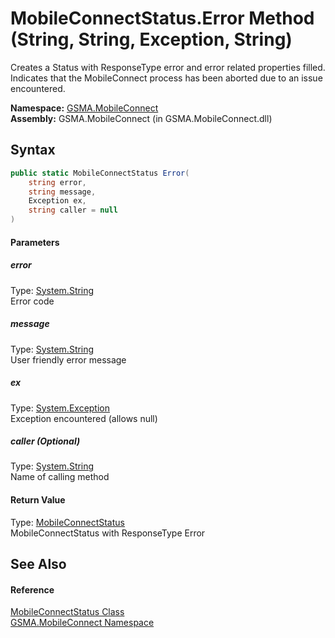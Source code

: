 MobileConnectStatus.Error Method (String, String, Exception, String)
====================================================================
Creates a Status with ResponseType error and error related properties filled. Indicates that the MobileConnect process has been aborted due to an issue encountered.

**Namespace:** [GSMA.MobileConnect][1]  
**Assembly:** GSMA.MobileConnect (in GSMA.MobileConnect.dll)

Syntax
------

```csharp
public static MobileConnectStatus Error(
	string error,
	string message,
	Exception ex,
	string caller = null
)
```

#### Parameters

##### *error*
Type: [System.String][2]  
Error code

##### *message*
Type: [System.String][2]  
User friendly error message

##### *ex*
Type: [System.Exception][3]  
Exception encountered (allows null)

##### *caller* (Optional)
Type: [System.String][2]  
Name of calling method

#### Return Value
Type: [MobileConnectStatus][4]  
MobileConnectStatus with ResponseType Error

See Also
--------

#### Reference
[MobileConnectStatus Class][4]  
[GSMA.MobileConnect Namespace][1]  

[1]: ../README.md
[2]: http://msdn.microsoft.com/en-us/library/s1wwdcbf
[3]: http://msdn.microsoft.com/en-us/library/c18k6c59
[4]: README.md
[5]: ../../_icons/Help.png
